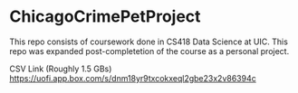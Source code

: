 # ChicagoCrimePetProject

This repo consists of coursework done in CS418 Data Science at UIC. This repo was expanded post-completetion of the course as a personal project.

CSV Link (Roughly 1.5 GBs) https://uofi.app.box.com/s/dnm18yr9txcokxeql2gbe23x2v86394c

